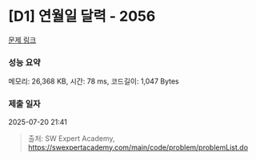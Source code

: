 # [D1] 연월일 달력 - 2056 

[문제 링크](https://swexpertacademy.com/main/code/problem/problemDetail.do?contestProbId=AV5QLkdKAz4DFAUq) 

### 성능 요약

메모리: 26,368 KB, 시간: 78 ms, 코드길이: 1,047 Bytes

### 제출 일자

2025-07-20 21:41



> 출처: SW Expert Academy, https://swexpertacademy.com/main/code/problem/problemList.do